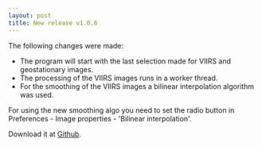 ```yaml
---
layout: post
title: New release v1.0.6
---
```


The following changes were made:

- The program will start with the last  selection made for VIIRS and geostationary images.
- The processing of the VIIRS images runs in a worker thread.
- For the smoothing of the VIIRS images a bilinear interpolation algorithm was used.

For using the new smoothing algo you need to set the radio button in Preferences - Image properties - 'Bilinear interpolation'.

Download it at <a href="https://github.com/hvanruys/EUMETCastView/releases">Github</a>.

